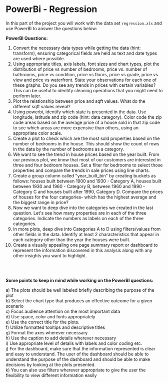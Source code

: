 # PowerBi - Regression

In this part of the project you will work with the data set `regression.xls` and use PowerBI to answer the questions below: 

**PowerBI Questions:**

1. Convert the necessary data types while getting the data (hint: transform), ensuring categorical fields are held as text and date types are used where possible. 
2. Using appropriate titles, axis labels, font sizes and chart types, plot the distribution of price vs number of bedrooms, price vs. number of bathrooms, price vs condition, price vs floors, price vs grade, price vs view and price vs waterfront.
State your observations for each one of these graphs. Do you see any trends in prices with certain variables? This can be useful to identify cleaning operations that you might need to perform later. 
3. Plot the relationship between price and sqft values. What do the different sqft values reveal? 
4. Using powerbi, identify which state is presented in the data. Use longitude, latitude and zip code (hint: data category). Color code the zip code areas based on the average price of a house sold in that zip code to see which areas are more expensive than others, using an appropriate color scale. 
5. Create a plot to check which are the most sold properties based on the number of bedrooms in the house. This should show the count of rows in the data by the number of bedrooms as a category. 
6. We want to see the trend in house prices based on the year built. From our previous plot, we know that most of our customers are interested in three and four bedroom houses. Set a filter for bedrooms to select those properties and compare the trends in sale prices using line charts. 
7. Create a group column called "year_built_bin" by creating buckets as follows: houses built between 1900 and 1930 - Category A, houses built between 1930 and 1960 - Category B, between 1960 and 1990 - Category C and houses built after 1990, Category D. Compare the prices of houses for the four categories- which has the highest average and the biggest range in price? 
8. Now we want to deep dive into the categories we created in the last question. Let's see how many properties are in each of the three categories. Indicate the numbers as labels on each of the three categories. 
9. In more plots, deep dive into Categories A to D using filters/values from other fields in the data. Identify at least 2 characteristics that appear in each category other than the year the houses were built. 
10. Create a visually appealing one page summary report or dashboard to represent the information discovered in this analysis along with any other insights you want to highlight. 

<br><br>

**Some points to keep in mind while working on the PowerBI questions:**

  a) The plots should be well labeled briefly describing the purpose of the plot <br>
  b) Select the chart type that produces an effective outcome for a given scenario <br>
  c) Focus audience attention on the most important data <br>
  d) Use space, color and fonts appropriately <br>
  e) Use the correct title for the plots. <br>
  f) Utilize formatted tooltips and descriptive titles <br>
  g) Format the axes wherever necessary <br>
  h) Use the caption to add details wherever necessary <br>
  i) Use appropriate level of details with labels and color coding etc. <br>
  j) For the dashboard, make sure that the information represented is clear and easy to understand. The user of the dashboard should be able to understand the purpose of the dashboard and should be able to make decisions by looking at the plots presented. <br>
  k) You can also use filters wherever appropriate to give the user the flexibility to view different information easily <br>
